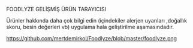 FOODLYZE GELİŞMİŞ ÜRÜN TARAYICISI

Ürünler hakkında daha çok bilgi edin (içindekiler alerjen uyarıları ,doğallık skoru, besin değerleri  vb)
uygulama hala geliştirilme aşamasındadır.


https://github.com/mertdemirkol/Foodlyze/blob/master/foodlyze.png
